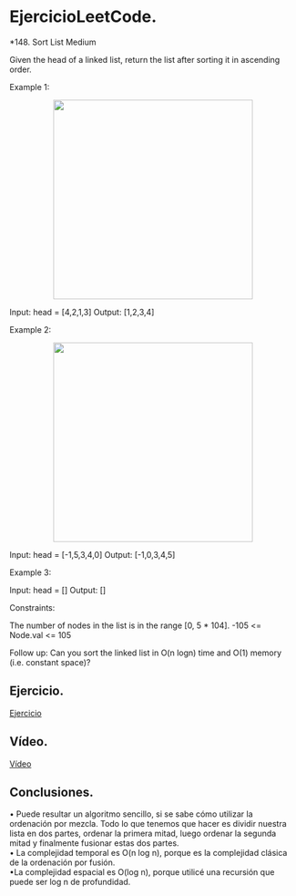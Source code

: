# EjercicioLeetCode.

*148. Sort List
Medium

Given the head of a linked list, return the list after sorting it in ascending order.

Example 1:

<p align="center"><img src="https://assets.leetcode.com/uploads/2020/09/14/sort_list_1.jpg" height="350px"></p>

Input: head = [4,2,1,3]
Output: [1,2,3,4]

Example 2:

<p align="center"><img src="https://assets.leetcode.com/uploads/2020/09/14/sort_list_2.jpg" height="350px"></p>

Input: head = [-1,5,3,4,0]
Output: [-1,0,3,4,5]

Example 3:

Input: head = []
Output: []
 
Constraints:

The number of nodes in the list is in the range [0, 5 * 104].
-105 <= Node.val <= 105
 
Follow up: Can you sort the linked list in O(n logn) time and O(1) memory (i.e. constant space)?

## Ejercicio.

[Ejercicio](https://leetcode.com/problems/sort-list/) 

## Vídeo.
[Vídeo](https://www.youtube.com/watch?v=g5yfYazaLdM) 

## Conclusiones.
•	Puede resultar un algoritmo sencillo, si se sabe cómo utilizar la ordenación por mezcla. Todo lo que tenemos que hacer es dividir nuestra lista en dos partes, ordenar la primera mitad, luego ordenar la segunda mitad y finalmente fusionar estas dos partes.                                                                         
•	La complejidad temporal es O(n log n), porque es la complejidad clásica de la ordenación por fusión.                                                                  
•La complejidad espacial es O(log n), porque utilicé una recursión que puede ser log n de profundidad.





